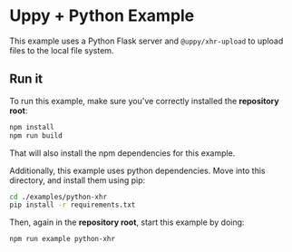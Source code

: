 # Uppy + Python Example

This example uses a Python Flask server and `@uppy/xhr-upload` to upload files to the local file system.

## Run it

To run this example, make sure you've correctly installed the **repository root**:
```bash
npm install
npm run build
```
That will also install the npm dependencies for this example.

Additionally, this example uses python dependencies. Move into this directory, and install them using pip:
```bash
cd ./examples/python-xhr
pip install -r requirements.txt
```

Then, again in the **repository root**, start this example by doing:
```bash
npm run example python-xhr
```
